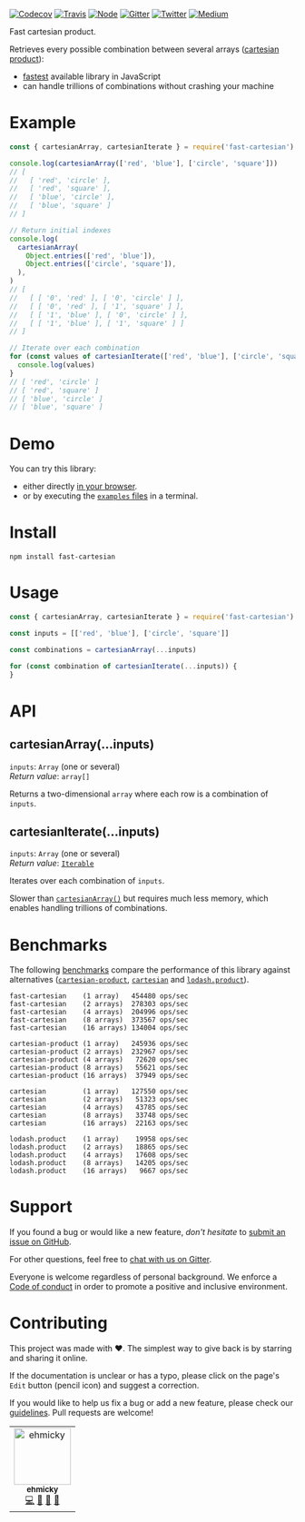 [![Codecov](https://img.shields.io/codecov/c/github/ehmicky/fast-cartesian.svg?label=tested&logo=codecov)](https://codecov.io/gh/ehmicky/fast-cartesian)
[![Travis](https://img.shields.io/badge/cross-platform-4cc61e.svg?logo=travis)](https://travis-ci.org/ehmicky/fast-cartesian)
[![Node](https://img.shields.io/node/v/fast-cartesian.svg?logo=node.js)](https://www.npmjs.com/package/fast-cartesian)
[![Gitter](https://img.shields.io/gitter/room/ehmicky/fast-cartesian.svg?logo=gitter)](https://gitter.im/ehmicky/fast-cartesian)
[![Twitter](https://img.shields.io/badge/%E2%80%8B-twitter-4cc61e.svg?logo=twitter)](https://twitter.com/intent/follow?screen_name=ehmicky)
[![Medium](https://img.shields.io/badge/%E2%80%8B-medium-4cc61e.svg?logo=medium)](https://medium.com/@ehmicky)

Fast cartesian product.

Retrieves every possible combination between several arrays
([cartesian product](https://en.wikipedia.org/wiki/Cartesian_product)):

- [fastest](#benchmarks) available library in JavaScript
- can handle trillions of combinations without crashing your machine

# Example

<!-- eslint-disable fp/no-loops -->

```js
const { cartesianArray, cartesianIterate } = require('fast-cartesian')

console.log(cartesianArray(['red', 'blue'], ['circle', 'square']))
// [
//   [ 'red', 'circle' ],
//   [ 'red', 'square' ],
//   [ 'blue', 'circle' ],
//   [ 'blue', 'square' ]
// ]

// Return initial indexes
console.log(
  cartesianArray(
    Object.entries(['red', 'blue']),
    Object.entries(['circle', 'square']),
  ),
)
// [
//   [ [ '0', 'red' ], [ '0', 'circle' ] ],
//   [ [ '0', 'red' ], [ '1', 'square' ] ],
//   [ [ '1', 'blue' ], [ '0', 'circle' ] ],
//   [ [ '1', 'blue' ], [ '1', 'square' ] ]
// ]

// Iterate over each combination
for (const values of cartesianIterate(['red', 'blue'], ['circle', 'square'])) {
  console.log(values)
}
// [ 'red', 'circle' ]
// [ 'red', 'square' ]
// [ 'blue', 'circle' ]
// [ 'blue', 'square' ]
```

# Demo

You can try this library:

- either directly [in your browser](https://repl.it/@ehmicky/fast-cartesian).
- or by executing the [`examples` files](examples/README.md) in a terminal.

# Install

```
npm install fast-cartesian
```

# Usage

<!-- eslint-disable fp/no-loops, no-empty -->

```js
const { cartesianArray, cartesianIterate } = require('fast-cartesian')

const inputs = [['red', 'blue'], ['circle', 'square']]

const combinations = cartesianArray(...inputs)

for (const combination of cartesianIterate(...inputs)) {
}
```

# API

## cartesianArray(...inputs)

`inputs`: `Array` (one or several)<br> _Return value_: `array[]`

Returns a two-dimensional `array` where each row is a combination of `inputs`.

## cartesianIterate(...inputs)

`inputs`: `Array` (one or several)<br> _Return value_:
[`Iterable`](https://developer.mozilla.org/en-US/docs/Web/JavaScript/Reference/Iteration_protocols)

Iterates over each combination of `inputs`.

Slower than [`cartesianArray()`](#cartesianarrayinputs) but requires much less
memory, which enables handling trillions of combinations.

# Benchmarks

The following [benchmarks](benchmarks/main.js) compare the performance of this
library against alternatives
([`cartesian-product`](https://github.com/izaakschroeder/cartesian-product),
[`cartesian`](https://github.com/alexindigo/cartesian) and
[`lodash.product`](https://github.com/SeregPie/lodash.product)).

```
fast-cartesian    (1 array)   454480 ops/sec
fast-cartesian    (2 arrays)  278303 ops/sec
fast-cartesian    (4 arrays)  204996 ops/sec
fast-cartesian    (8 arrays)  373567 ops/sec
fast-cartesian    (16 arrays) 134004 ops/sec

cartesian-product (1 array)   245936 ops/sec
cartesian-product (2 arrays)  232967 ops/sec
cartesian-product (4 arrays)   72620 ops/sec
cartesian-product (8 arrays)   55621 ops/sec
cartesian-product (16 arrays)  37949 ops/sec

cartesian         (1 array)   127550 ops/sec
cartesian         (2 arrays)   51323 ops/sec
cartesian         (4 arrays)   43785 ops/sec
cartesian         (8 arrays)   33748 ops/sec
cartesian         (16 arrays)  22163 ops/sec

lodash.product    (1 array)    19958 ops/sec
lodash.product    (2 arrays)   18865 ops/sec
lodash.product    (4 arrays)   17608 ops/sec
lodash.product    (8 arrays)   14205 ops/sec
lodash.product    (16 arrays)   9667 ops/sec
```

# Support

If you found a bug or would like a new feature, _don't hesitate_ to
[submit an issue on GitHub](../../issues).

For other questions, feel free to
[chat with us on Gitter](https://gitter.im/ehmicky/fast-cartesian).

Everyone is welcome regardless of personal background. We enforce a
[Code of conduct](CODE_OF_CONDUCT.md) in order to promote a positive and
inclusive environment.

# Contributing

This project was made with ❤️. The simplest way to give back is by starring and
sharing it online.

If the documentation is unclear or has a typo, please click on the page's `Edit`
button (pencil icon) and suggest a correction.

If you would like to help us fix a bug or add a new feature, please check our
[guidelines](CONTRIBUTING.md). Pull requests are welcome!

<!-- Thanks go to our wonderful contributors: -->

<!-- ALL-CONTRIBUTORS-LIST:START -->
<!-- prettier-ignore -->
<table><tr><td align="center"><a href="https://twitter.com/ehmicky"><img src="https://avatars2.githubusercontent.com/u/8136211?v=4" width="100px;" alt="ehmicky"/><br /><sub><b>ehmicky</b></sub></a><br /><a href="https://github.com/ehmicky/fast-cartesian/commits?author=ehmicky" title="Code">💻</a> <a href="#design-ehmicky" title="Design">🎨</a> <a href="#ideas-ehmicky" title="Ideas, Planning, & Feedback">🤔</a> <a href="https://github.com/ehmicky/fast-cartesian/commits?author=ehmicky" title="Documentation">📖</a></td></tr></table>

<!-- ALL-CONTRIBUTORS-LIST:END -->
